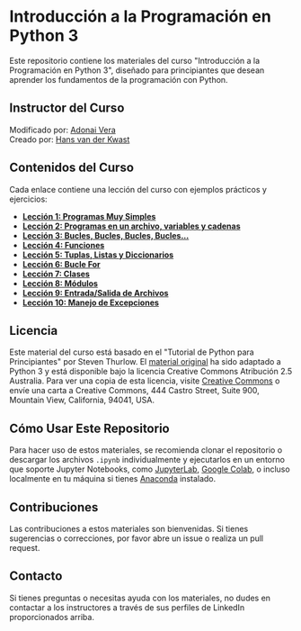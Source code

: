 # Introducción a la Programación en Python 3

Este repositorio contiene los materiales del curso "Introducción a la Programación en Python 3", diseñado para principiantes que desean aprender los fundamentos de la programación con Python.

## Instructor del Curso

Modificado por: [Adonai Vera](https://www.linkedin.com/in/adonai-vera/)  
Creado por: [Hans van der Kwast](http://www.linkedin.com/in/jvdkwast)

## Contenidos del Curso

Cada enlace contiene una lección del curso con ejemplos prácticos y ejercicios:

- __[Lección 1: Programas Muy Simples](PythonIntroCh1.ipynb)__
- __[Lección 2: Programas en un archivo, variables y cadenas](PythonIntroCh2.ipynb)__
- __[Lección 3: Bucles, Bucles, Bucles, Bucles...](PythonIntroCh3.ipynb)__
- __[Lección 4: Funciones](PythonIntroCh4.ipynb)__
- __[Lección 5: Tuplas, Listas y Diccionarios](PythonIntroCh5.ipynb)__
- __[Lección 6: Bucle For](PythonIntroCh6.ipynb)__
- __[Lección 7: Clases](PythonIntroCh7.ipynb)__
- __[Lección 8: Módulos](PythonIntroCh8.ipynb)__
- __[Lección 9: Entrada/Salida de Archivos](PythonIntroCh9.ipynb)__
- __[Lección 10: Manejo de Excepciones](PythonIntroCh10.ipynb)__

## Licencia

Este material del curso está basado en el "Tutorial de Python para Principiantes" por Steven Thurlow. El [material original](https://github.com/stoive/pythontutorial) ha sido adaptado a Python 3 y está disponible bajo la licencia Creative Commons Atribución 2.5 Australia. Para ver una copia de esta licencia, visite [Creative Commons](http://creativecommons.org/licenses/by/2.5/au/) o envíe una carta a Creative Commons, 444 Castro Street, Suite 900, Mountain View, California, 94041, USA.

## Cómo Usar Este Repositorio

Para hacer uso de estos materiales, se recomienda clonar el repositorio o descargar los archivos `.ipynb` individualmente y ejecutarlos en un entorno que soporte Jupyter Notebooks, como [JupyterLab](https://jupyter.org/install), [Google Colab](https://colab.research.google.com/), o incluso localmente en tu máquina si tienes [Anaconda](https://www.anaconda.com/products/individual) instalado.

## Contribuciones

Las contribuciones a estos materiales son bienvenidas. Si tienes sugerencias o correcciones, por favor abre un issue o realiza un pull request.

## Contacto

Si tienes preguntas o necesitas ayuda con los materiales, no dudes en contactar a los instructores a través de sus perfiles de LinkedIn proporcionados arriba.